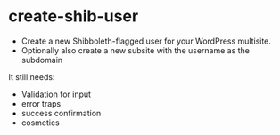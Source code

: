 # create-shib-user

- Create a new Shibboleth-flagged user for your WordPress multisite.
- Optionally also create a new subsite with the username as the subdomain

It still needs:
- Validation for input
- error traps
- success confirmation
- cosmetics
